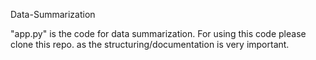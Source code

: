 Data-Summarization


"app.py" is the code for data summarization. For using this code please clone this repo. as the structuring/documentation is very important.
